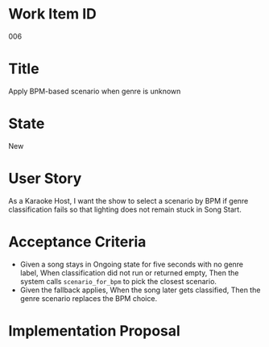 # Work Item ID
006

# Title
Apply BPM-based scenario when genre is unknown

# State
New

# User Story
As a Karaoke Host, I want the show to select a scenario by BPM if genre
classification fails so that lighting does not remain stuck in Song Start.

# Acceptance Criteria
- Given a song stays in Ongoing state for five seconds with no genre label,
  When classification did not run or returned empty,
  Then the system calls `scenario_for_bpm` to pick the closest scenario.
- Given the fallback applies,
  When the song later gets classified,
  Then the genre scenario replaces the BPM choice.

# Implementation Proposal



